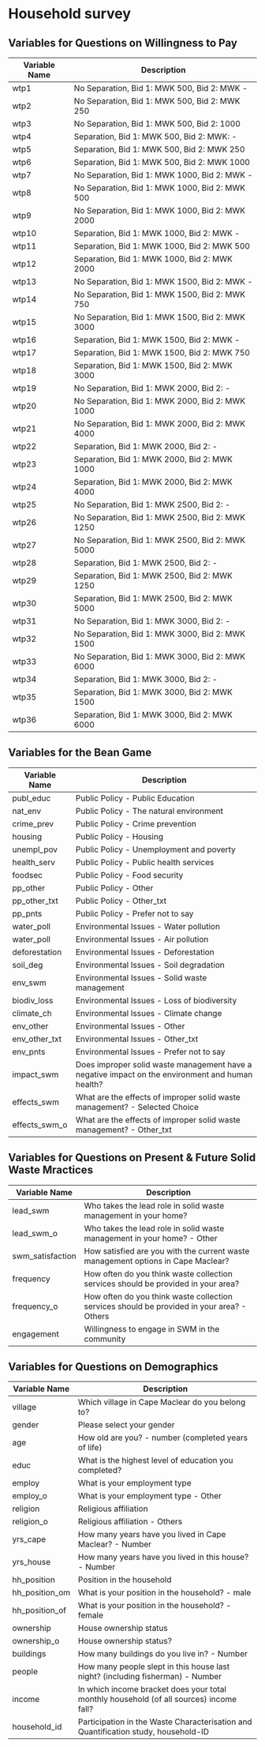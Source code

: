 # Household survey

## Variables for Questions on Willingness to Pay

| Variable Name    | Description                                     |
| ---------------- | ----------------------------------------------- |
| wtp1             | No Separation, Bid 1: MWK 500, Bid 2: MWK -     |
| wtp2             | No Separation, Bid 1: MWK 500, Bid 2: MWK 250   |
| wtp3             | No Separation, Bid 1: MWK 500, Bid 2: 1000      |
| wtp4             | Separation, Bid 1: MWK 500, Bid 2: MWK: -       |
| wtp5             | Separation, Bid 1: MWK 500, Bid 2: MWK 250      |
| wtp6             | Separation, Bid 1: MWK 500, Bid 2: MWK 1000     |
| wtp7             | No Separation, Bid 1: MWK 1000, Bid 2: MWK -    |
| wtp8             | No Separation, Bid 1: MWK 1000, Bid 2: MWK 500  |
| wtp9             | No Separation, Bid 1: MWK 1000, Bid 2: MWK 2000 |
| wtp10            | Separation, Bid 1: MWK 1000, Bid 2: MWK -       |
| wtp11            | Separation, Bid 1: MWK 1000, Bid 2: MWK 500     |
| wtp12            | Separation, Bid 1: MWK 1000, Bid 2: MWK 2000    |
| wtp13            | No Separation, Bid 1: MWK 1500, Bid 2: MWK -    |
| wtp14            | No Separation, Bid 1: MWK 1500, Bid 2: MWK 750  |
| wtp15            | No Separation, Bid 1: MWK 1500, Bid 2: MWK 3000 |
| wtp16            | Separation, Bid 1: MWK 1500, Bid 2: MWK -       |
| wtp17            | Separation, Bid 1: MWK 1500, Bid 2: MWK 750     |
| wtp18            | Separation, Bid 1: MWK 1500, Bid 2: MWK 3000    |
| wtp19            | No Separation, Bid 1: MWK 2000, Bid 2: -        |
| wtp20            | No Separation, Bid 1: MWK 2000, Bid 2: MWK 1000 |
| wtp21            | No Separation, Bid 1: MWK 2000, Bid 2: MWK 4000 |
| wtp22            | Separation, Bid 1: MWK 2000, Bid 2: -           |
| wtp23            | Separation, Bid 1: MWK 2000, Bid 2: MWK 1000    |
| wtp24            | Separation, Bid 1: MWK 2000, Bid 2: MWK 4000    |
| wtp25            | No Separation, Bid 1: MWK 2500, Bid 2: -        |
| wtp26            | No Separation, Bid 1: MWK 2500, Bid 2: MWK 1250 |
| wtp27            | No Separation, Bid 1: MWK 2500, Bid 2: MWK 5000 |
| wtp28            | Separation, Bid 1: MWK 2500, Bid 2: -           |
| wtp29            | Separation, Bid 1: MWK 2500, Bid 2: MWK 1250    |
| wtp30            | Separation, Bid 1: MWK 2500, Bid 2: MWK 5000    |
| wtp31            | No Separation, Bid 1: MWK 3000, Bid 2: -        |
| wtp32            | No Separation, Bid 1: MWK 3000, Bid 2: MWK 1500 |
| wtp33            | No Separation, Bid 1: MWK 3000, Bid 2: MWK 6000 |
| wtp34            | Separation, Bid 1: MWK 3000, Bid 2: -           |
| wtp35            | Separation, Bid 1: MWK 3000, Bid 2: MWK 1500    |
| wtp36            | Separation, Bid 1: MWK 3000, Bid 2: MWK 6000    |

## Variables for the Bean Game

| Variable Name    | Description                                                                                      |
| ---------------- | ------------------------------------------------------------------------------------------------ |
| publ_educ        | Public Policy - Public Education                                                                 |
| nat_env          | Public Policy -  The natural environment                                                         |
| crime_prev       | Public Policy - Crime prevention                                                                 |
| housing          | Public Policy - Housing                                                                          |
| unempl_pov       | Public Policy - Unemployment and poverty                                                         |
| health_serv      | Public Policy - Public health services                                                           |
| foodsec          | Public Policy - Food security                                                                    |
| pp_other         | Public Policy - Other                                                                            |
| pp_other_txt     | Public Policy - Other_txt                                                                        |
| pp_pnts          | Public Policy - Prefer not to say                                                                |
| water_poll       | Environmental Issues - Water pollution                                                           |
| water_poll       | Environmental Issues - Air pollution                                                             |
| deforestation    | Environmental Issues - Deforestation                                                             |
| soil_deg         | Environmental Issues - Soil degradation                                                          |
| env_swm          | Environmental Issues - Solid waste management                                                    |
| biodiv_loss      | Environmental Issues - Loss of biodiversity                                                      |
| climate_ch       | Environmental Issues - Climate change                                                            |
| env_other        | Environmental Issues - Other                                                                     |
| env_other_txt    | Environmental Issues - Other_txt                                                                 |
| env_pnts         | Environmental Issues - Prefer not to say                                                         |
| impact_swm       | Does improper solid waste management have a negative impact on the environment and human health? |
| effects_swm      | What are the effects of improper solid waste management? - Selected Choice                       |
| effects_swm_o    | What are the effects of improper solid waste management? - Other_txt                             |

## Variables for Questions on Present & Future Solid Waste Mractices

| Variable Name    | Description                                                                                |
| ---------------- | ------------------------------------------------------------------------------------------ |
| lead_swm         | Who takes the lead role in solid waste management in your home?                            |
| lead_swm_o       | Who takes the lead role in solid waste management in your home? - Other                    |
| swm_satisfaction | How satisfied are you with the current waste management options in Cape Maclear?           |
| frequency        | How often do you think waste collection services should be provided in your area?          |
| frequency_o      | How often do you think waste collection services should be provided in your area? - Others |
| engagement       | Willingness to engage in SWM in the community                                              |

## Variables for Questions on Demographics

| Variable Name  | Description                                                                             |
| -------------- | --------------------------------------------------------------------------------------- |
| village        | Which village in Cape Maclear do you belong to?                                         |
| gender         | Please select your gender                                                               |
| age            | How old are you? - number (completed years of life)                                     |
| educ           | What is the highest level of education you completed?                                   |
| employ         | What is your employment type                                                            |
| employ_o       | What is your employment type - Other                                                    |
| religion       | Religious affiliation                                                                   |
| religion_o     | Religious affiliation - Others                                                          |
| yrs_cape       | How many years have you lived in Cape Maclear? - Number                                 |
| yrs_house      | How many years have you lived in this house? - Number                                   |
| hh_position    | Position in the household                                                               |
| hh_position_om | What is your position in the household? - male                                          |
| hh_position_of | What is your position in the household? - female                                        |
| ownership      | House ownership status                                                                  |
| ownership_o    | House ownership status?                                                                 |
| buildings      | How many buildings do you live in? - Number                                             |
| people         | How many people slept in this house last night? (including fisherman) - Number          |
| income         | In which income bracket does your total monthly household (of all sources) income fall? |
| household_id   | Participation in the Waste Characterisation and Quantification study, household-ID      |
